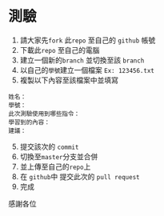 
# 測驗
1. 請大家先`fork` 此`repo` 至自己的 `github` 帳號
2. 下載此`repo` 至自己的電腦
3. 建立一個新的`branch` 並切換至該 `branch`
3. 以自己的`學號`建立一個檔案 `Ex: 123456.txt`
4. 複製以下內容至該檔案中並填寫
```
姓名：
學號：
此次測驗使用到哪些指令：
學習到的內容：
建議：

```
 5. 提交該次的 `commit`
 6. 切換至`master`分支並合併
 7. 並上傳至自己的`repo`上
 8. 在 `github`中 提交此次的 `pull request`
 9. 完成

 感謝各位
